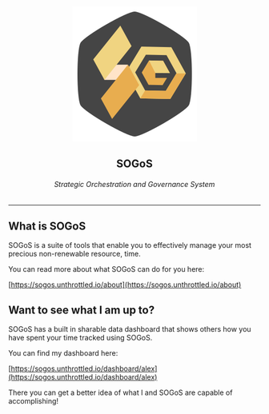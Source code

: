 <div align="center">
    <img src="https://raw.githubusercontent.com/Unthrottled/SOGoS-ui/readme/assets/Sogos.png" alt="Sogos"/>
    <h2>SOGoS</h2>
    <h6>Strategic Orchestration and Governance System</h6>
</div>

---  

## What is SOGoS

SOGoS is a suite of tools that enable you to effectively manage your most precious non-renewable resource, time.

You can read more about what SOGoS can do for you here:

[https://sogos.unthrottled.io/about](https://sogos.unthrottled.io/about)


## Want to see what I am up to?

SOGoS has a built in sharable data dashboard that shows others how you have spent your time tracked using SOGoS.

You can find my dashboard here:

[https://sogos.unthrottled.io/dashboard/alex](https://sogos.unthrottled.io/dashboard/alex)

There you can get a better idea of what I and SOGoS are capable of accomplishing!


